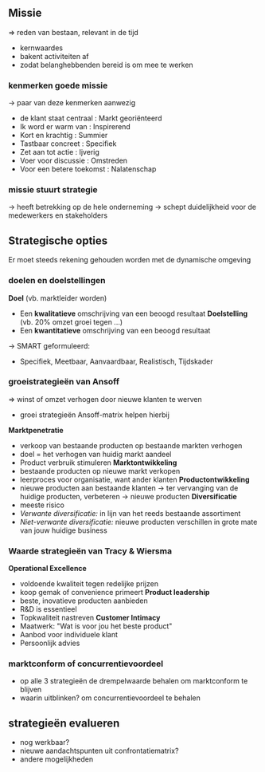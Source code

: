 ## Missie
=> reden van bestaan, relevant in de tijd
- kernwaardes
- bakent activiteiten af
- zodat belanghebbenden bereid is om mee te werken
### kenmerken goede missie
-> paar van deze kenmerken aanwezig
- de klant staat centraal : Markt georiënteerd
- Ik word er warm van : Inspirerend
- Kort en krachtig : Summier
- Tastbaar concreet : Specifiek
- Zet aan tot actie : Ijverig
- Voer voor discussie : Omstreden
- Voor een betere toekomst : Nalatenschap
### missie stuurt strategie
-> heeft betrekking op de hele onderneming
-> schept duidelijkheid voor de medewerkers en stakeholders

## Strategische opties
Er moet steeds rekening gehouden worden met de dynamische omgeving
### doelen en doelstellingen
__Doel__ (vb. marktleider worden)
- Een __kwalitatieve__ omschrijving van een beoogd resultaat
__Doelstelling__ (vb. 20% omzet groei tegen ...)
- Een __kwantitatieve__ omschrijving van een beoogd resultaat

-> SMART geformuleerd:
- Specifiek, Meetbaar, Aanvaardbaar, Realistisch, Tijdskader
### groeistrategieën van Ansoff
=> winst of omzet verhogen door nieuwe klanten te werven
- groei strategieën Ansoff-matrix helpen hierbij

__Marktpenetratie__
- verkoop van bestaande producten op bestaande markten verhogen
- doel = het verhogen van huidig markt aandeel
- Product verbruik stimuleren
__Marktontwikkeling__
- bestaande producten op nieuwe markt verkopen
- leerproces voor organisatie, want ander klanten
__Productontwikkeling__
- nieuwe producten aan bestaande klanten
-> ter vervanging van de huidige producten, verbeteren
-> nieuwe producten
__Diversificatie__
- meeste risico
- _Verwante diversificatie:_ in lijn van het reeds bestaande assortiment
- _Niet-verwante diversificatie:_ nieuwe producten verschillen in grote mate van jouw huidige business
### Waarde strategieën van Tracy & Wiersma
__Operational Excellence__
- voldoende kwaliteit tegen redelijke prijzen
- koop gemak of convenience primeert
__Product leadership__
- beste, inovatieve producten aanbieden
- R&D is essentieel
- Topkwaliteit nastreven
__Customer Intimacy__
- Maatwerk: "Wat is voor jou het beste product"
- Aanbod voor individuele klant
- Persoonlijk advies

### marktconform of concurrentievoordeel
- op alle 3 strategieën de drempelwaarde behalen om marktconform te blijven
- waarin uitblinken? om concurrentievoordeel te behalen

## strategieën evalueren
- nog werkbaar?
- nieuwe aandachtspunten uit confrontatiematrix?
- andere mogelijkheden

